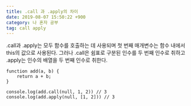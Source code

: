 ```yaml
---
title: .call 과 .apply의 차이
date: 2019-08-07 15:50:22 +900
category: 나 혼자 공부
tag: call apply
---
```


.call과 .apply는 모두 함수를 호출하는 데 사용되며 첫 번째 매개변수는 함수 내에서 this의 값으로 사용된다. 그러나 .call은 쉼표로 구분된 인수를 두 번째 인수로 취하고 .apply는 인수의 배열을 두 번째 인수로 취한다.

```
function add(a, b) {
	return a + b;
}

console.log(add.call(null, 1, 2)) // 3
console.log(add.apply(null, [1, 2])) // 3
```